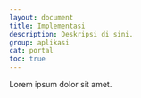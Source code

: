 ```yaml
---
layout: document
title: Implementasi
description: Deskripsi di sini.
group: aplikasi
cat: portal
toc: true
---
```


Lorem ipsum dolor sit amet.
